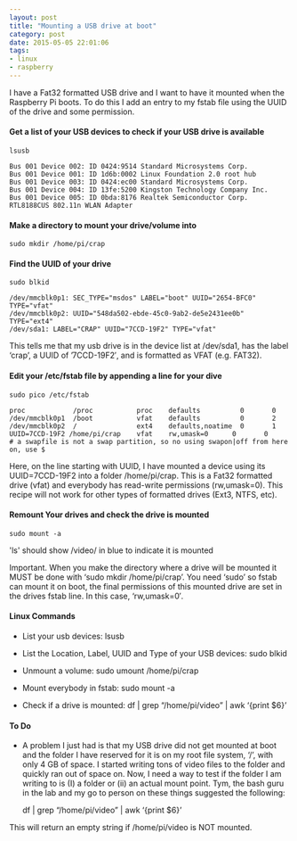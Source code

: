 ```yaml
---
layout: post
title: "Mounting a USB drive at boot"
category: post
date: 2015-05-05 22:01:06
tags:
- linux
- raspberry
---
```


I have a Fat32 formatted USB drive and I want to have it mounted when the Raspberry Pi boots. To do this I add an entry to my fstab file using the UUID of the drive and some permission.

#### Get a list of your USB devices to check if your USB drive is available

    lsusb

	Bus 001 Device 002: ID 0424:9514 Standard Microsystems Corp.
	Bus 001 Device 001: ID 1d6b:0002 Linux Foundation 2.0 root hub
	Bus 001 Device 003: ID 0424:ec00 Standard Microsystems Corp.
	Bus 001 Device 004: ID 13fe:5200 Kingston Technology Company Inc.
	Bus 001 Device 005: ID 0bda:8176 Realtek Semiconductor Corp. RTL8188CUS 802.11n WLAN Adapter

#### Make a directory to mount your drive/volume into

    sudo mkdir /home/pi/crap

#### Find the UUID of your drive

	sudo blkid

	/dev/mmcblk0p1: SEC_TYPE="msdos" LABEL="boot" UUID="2654-BFC0" TYPE="vfat"
	/dev/mmcblk0p2: UUID="548da502-ebde-45c0-9ab2-de5e2431ee0b" TYPE="ext4"
	/dev/sda1: LABEL="CRAP" UUID="7CCD-19F2" TYPE="vfat"

This tells me that my usb drive is in the device list at /dev/sda1, has the label ‘crap’, a UUID of ’7CCD-19F2′, and is formatted as VFAT (e.g. FAT32).

#### Edit your /etc/fstab file by appending a line for your dive

	sudo pico /etc/fstab

	proc            /proc           proc    defaults          0       0
	/dev/mmcblk0p1  /boot           vfat    defaults          0       2
	/dev/mmcblk0p2  /               ext4    defaults,noatime  0       1
	UUID=7CCD-19F2 /home/pi/crap    vfat    rw,umask=0      0       0
	# a swapfile is not a swap partition, so no using swapon|off from here on, use $

Here, on the line starting with UUID, I have mounted a device using its UUID=7CCD-19F2 into a folder /home/pi/crap. This is a Fat32 formatted drive (vfat) and everybody has read-write permissions (rw,umask=0). This recipe will not work for other types of formatted drives (Ext3, NTFS, etc).

#### Remount Your drives and check the drive is mounted

	sudo mount -a

'ls' should show /video/ in blue to indicate it is mounted

Important. When you make the directory where a drive will be mounted it MUST be done with ‘sudo mkdir /home/pi/crap’. You need ‘sudo’ so fstab can mount it on boot, the final permissions of this mounted drive are set in the drives fstab line. In this case, ‘rw,umask=0′.

#### Linux Commands

- List your usb devices: lsusb

- List the Location, Label, UUID and Type of your USB devices: sudo blkid

- Unmount a volume: sudo umount /home/pi/crap

- Mount everybody in fstab: sudo mount -a

- Check if a drive is mounted: df | grep “/home/pi/video” | awk ‘{print $6}’

#### To Do

- A problem I just had is that my USB drive did not get mounted at boot and the folder I have reserved for it is on my root file system, ‘/’,  with only 4 GB of space. I started writing tons of video files to the folder and quickly ran out of space on. Now, I need a way to test if the folder I am writing to is (I) a folder or (ii) an actual mount point. Tym, the bash guru in the lab and my go to person on these things suggested the following:

	df | grep “/home/pi/video” | awk ‘{print $6}’

This will return an empty string if /home/pi/video is NOT mounted.

